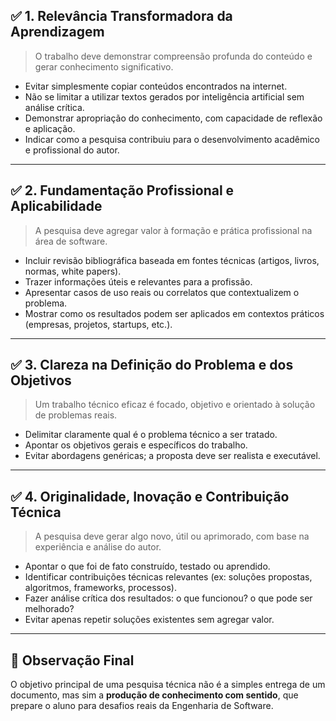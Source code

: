 ## ✅ 1. Relevância Transformadora da Aprendizagem

> O trabalho deve demonstrar compreensão profunda do conteúdo e gerar conhecimento significativo.

- Evitar simplesmente copiar conteúdos encontrados na internet.  
- Não se limitar a utilizar textos gerados por inteligência artificial sem análise crítica.  
- Demonstrar apropriação do conhecimento, com capacidade de reflexão e aplicação.  
- Indicar como a pesquisa contribuiu para o desenvolvimento acadêmico e profissional do autor.  

---

## ✅ 2. Fundamentação Profissional e Aplicabilidade

> A pesquisa deve agregar valor à formação e prática profissional na área de software.

- Incluir revisão bibliográfica baseada em fontes técnicas (artigos, livros, normas, white papers).
- Trazer informações úteis e relevantes para a profissão.
- Apresentar casos de uso reais ou correlatos que contextualizem o problema.
- Mostrar como os resultados podem ser aplicados em contextos práticos (empresas, projetos, startups, etc.).

---

## ✅ 3. Clareza na Definição do Problema e dos Objetivos

> Um trabalho técnico eficaz é focado, objetivo e orientado à solução de problemas reais.

- Delimitar claramente qual é o problema técnico a ser tratado.
- Apontar os objetivos gerais e específicos do trabalho.
- Evitar abordagens genéricas; a proposta deve ser realista e executável.

---

## ✅ 4. Originalidade, Inovação e Contribuição Técnica

> A pesquisa deve gerar algo novo, útil ou aprimorado, com base na experiência e análise do autor.

- Apontar o que foi de fato construído, testado ou aprendido.
- Identificar contribuições técnicas relevantes (ex: soluções propostas, algoritmos, frameworks, processos).
- Fazer análise crítica dos resultados: o que funcionou? o que pode ser melhorado?
- Evitar apenas repetir soluções existentes sem agregar valor.

---

## 📌 Observação Final

O objetivo principal de uma pesquisa técnica não é a simples entrega de um documento, mas sim a **produção de conhecimento com sentido**, que prepare o aluno para desafios reais da Engenharia de Software.

